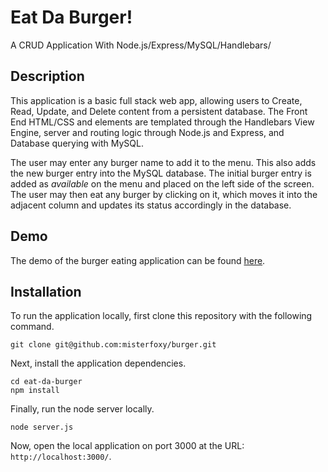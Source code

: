 # Eat Da Burger!
A CRUD Application With Node.js/Express/MySQL/Handlebars/

## Description

This application is a basic full stack web app, allowing users to Create, Read, Update, and Delete content from a persistent database. The Front End HTML/CSS and elements are templated through the Handlebars View Engine, server and routing logic through Node.js and Express, and Database querying with MySQL.

The user may enter any burger name to add it to the menu. This also adds the new burger entry into the MySQL database. The initial burger entry is added as *available* on the menu and placed on the left side of the screen. The user may then eat any burger by clicking on it, which moves it into the adjacent column and updates its status accordingly in the database.


## Demo

The demo of the burger eating application can be found [here](https://fast-hamlet-77655.herokuapp.com/).

## Installation

To run the application locally, first clone this repository with the following command.

	git clone git@github.com:misterfoxy/burger.git

Next, install the application dependencies.

	cd eat-da-burger
	npm install

Finally, run the node server locally.

	node server.js

Now, open the local application on port 3000 at the URL: `http://localhost:3000/`.


